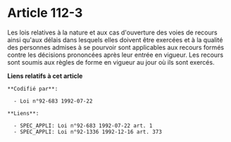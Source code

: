 # Article 112-3

Les lois relatives à la nature et aux cas d'ouverture des voies de recours ainsi qu'aux délais dans lesquels elles doivent
être exercées et à la qualité des personnes admises à se pourvoir sont applicables aux recours formés contre les décisions
prononcées après leur entrée en vigueur. Les recours sont soumis aux règles de forme en vigueur au jour où ils sont exercés.

**Liens relatifs à cet article**

	**Codifié par**:

	  - Loi n°92-683 1992-07-22

	**Liens**:

	  - SPEC_APPLI: Loi n°92-683 1992-07-22 art. 1
	  - SPEC_APPLI: Loi n°92-1336 1992-12-16 art. 373
